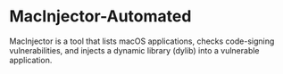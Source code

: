 # MacInjector-Automated
MacInjector is a tool that lists macOS applications, checks code-signing vulnerabilities, and injects a dynamic library (dylib) into a vulnerable application.
